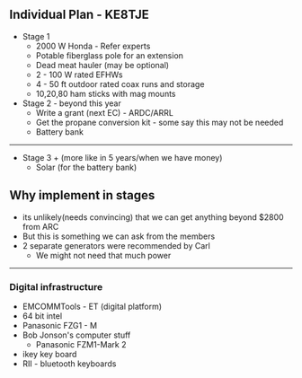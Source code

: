 ## Individual Plan - KE8TJE

- Stage 1
	- 2000 W Honda - Refer experts 
	- Potable fiberglass pole for an extension 
	- Dead meat hauler (may be optional)
	- 2 - 100 W rated EFHWs
	- 4 - 50 ft outdoor rated coax runs and storage 
	- 10,20,80 ham sticks with mag mounts
- Stage 2 - beyond this year
	- Write a grant (next EC) - ARDC/ARRL
	- Get the propane conversion kit - some say this may not be needed
	- Battery bank 
---

- Stage 3 + (more like in 5 years/when we have money)
	- Solar (for the battery bank)
## Why implement in stages
- its unlikely(needs convincing) that we can get anything beyond $2800 from ARC
- But this is something we can ask from the members
- 2 separate generators were recommended by Carl
	- We might not need that much power


----

### Digital infrastructure 

- EMCOMMTools - ET (digital platform)
- 64 bit intel 
- Panasonic FZG1 - M
- Bob Jonson's computer stuff
	- Panasonic FZM1-Mark 2
- ikey key board
- RII - bluetooth keyboards